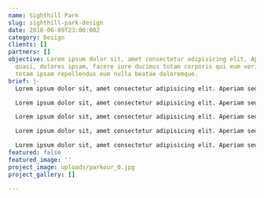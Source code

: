 ```yaml
---
name: Sighthill Park
slug: sighthill-park-design
date: 2018-06-09T23:00:00Z
category: Design
clients: []
partners: []
objective: Lorem ipsum dolor sit, amet consectetur adipisicing elit. Aperiam sed provident
  quasi, dolores ipsam, facere iure ducimus totam corporis qui eum veritatis. Accusantium
  totam ipsam repellendus eum nulla beatae doloremque.
brief: |-
  Lorem ipsum dolor sit, amet consectetur adipisicing elit. Aperiam sed provident quasi, dolores ipsam, facere iure ducimus totam corporis qui eum veritatis. Accusantium totam ipsam repellendus eum nulla beatae doloremque.

  Lorem ipsum dolor sit, amet consectetur adipisicing elit. Aperiam sed provident quasi, dolores ipsam, facere iure ducimus totam corporis qui eum veritatis. Accusantium totam ipsam repellendus eum nulla beatae doloremque.

  Lorem ipsum dolor sit, amet consectetur adipisicing elit. Aperiam sed provident quasi, dolores ipsam, facere iure ducimus totam corporis qui eum veritatis. Accusantium totam ipsam repellendus eum nulla beatae doloremque.

  Lorem ipsum dolor sit, amet consectetur adipisicing elit. Aperiam sed provident quasi, dolores ipsam, facere iure ducimus totam corporis qui eum veritatis. Accusantium totam ipsam repellendus eum nulla beatae doloremque.

  Lorem ipsum dolor sit, amet consectetur adipisicing elit. Aperiam sed provident quasi, dolores ipsam, facere iure ducimus totam corporis qui eum veritatis. Accusantium totam ipsam repellendus eum nulla beatae doloremque.
featured: false
featured_image: ''
project_image: uploads/parkour_0.jpg
project_gallery: []

---
```

